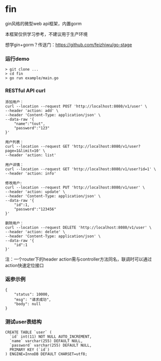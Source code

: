 # fin

gin风格的微型web api框架，内置gorm

本框架仅供学习参考，不建议用于生产环境

想学gin+gorm？传送门：https://github.com/feizhiwu/go-stage

### 运行demo

```
> git clone ...
> cd fin
> go run example/main.go
```

### RESTful API curl

```
添加用户：
curl --location --request POST 'http://localhost:8080/v1/user' \
--header 'action: add' \
--header 'Content-Type: application/json' \
--data-raw '{
    "name":"tout",
    "password":"123"
}'

用户列表：
curl --location --request GET 'http://localhost:8080/v1/user?page=1&limit=10' \
--header 'action: list'

用户详情：
curl --location --request GET 'http://localhost:8080/v1/user?id=1' \
--header 'action: info'

修改用户:
curl --location --request PUT 'http://localhost:8080/v1/user' \
--header 'action: update' \
--header 'Content-Type: application/json' \
--data-raw '{
    "id":1,
    "password":"123456"
}'

删除用户：
curl --location --request DELETE 'http://localhost:8080/v1/user' \
--header 'action: delete' \
--header 'Content-Type: application/json' \
--data-raw '{
    "id":1
}'
```

注：一个router下的header action需与controller方法同名，联调时可以通过action快速定位接口

### 返参示例

```
{
    "status": 10000,
    "msg": "请求成功",
    "body": null
}
```

### 测试user表结构

```
CREATE TABLE `user` (
  `id` int(11) NOT NULL AUTO_INCREMENT,
  `name` varchar(255) DEFAULT NULL,
  `password` varchar(255) DEFAULT NULL,
  PRIMARY KEY (`id`)
) ENGINE=InnoDB DEFAULT CHARSET=utf8;
```
